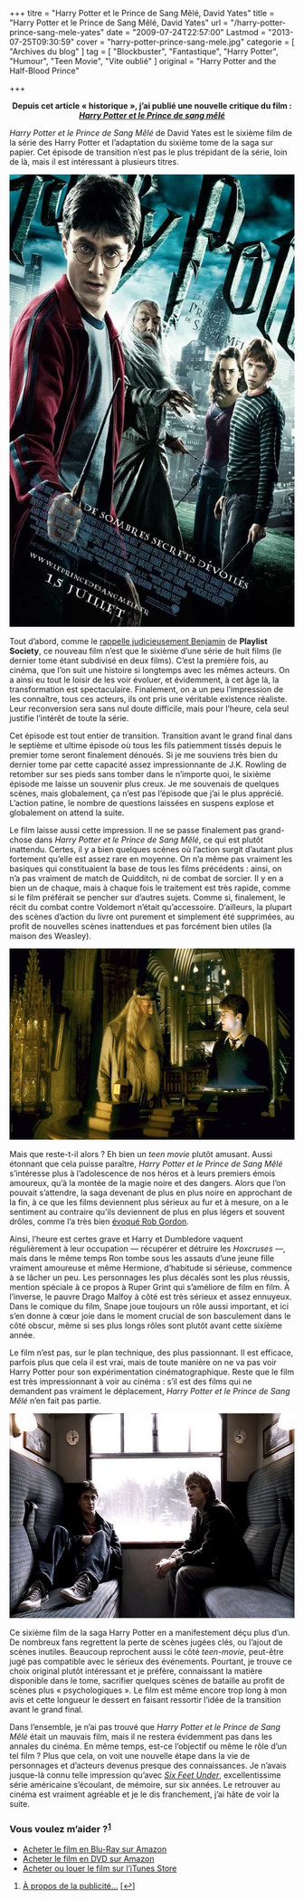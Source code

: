 +++
titre = "Harry Potter et le Prince de Sang Mêlé, David Yates"
title = "Harry Potter et le Prince de Sang Mêlé, David Yates"
url = "/harry-potter-prince-sang-mele-yates"
date = "2009-07-24T22:57:00"
Lastmod = "2013-07-25T09:30:59"
cover = "harry-potter-prince-sang-mele.jpg"
categorie = [ "Archives du blog" ]
tag = [ "Blockbuster", "Fantastique", "Harry Potter", "Humour", "Teen Movie", "Vite oublié" ]
original = "Harry Potter and the Half-Blood Prince"

+++

<p style="text-align: center;"><strong>Depuis cet article &laquo;&nbsp;historique&nbsp;&raquo;, j&rsquo;ai publié une nouvelle critique du film : <a href="http://voiretmanger.fr/harry-potter-et-le-prince-de-sang-mele-yates/" title="Harry Potter et le Prince de sang mêlé, David Yates"><em>Harry Potter et le Prince de sang mêlé</em></a></strong></p>
<p><em>Harry Potter et le Prince de Sang Mêlé</em> de David Yates est le sixième film de la série des Harry Potter et l&rsquo;adaptation du sixième tome de la saga sur papier. Cet épisode de transition n&rsquo;est pas le plus trépidant de la série, loin de là, mais il est intéressant à plusieurs titres.</p>
<div style="text-align: center;"><a href="http://www.allocine.fr/film/fichefilm_gen_cfilm=116305.html"><img src="harry-potter-6.jpg" alt="harry-potter-6.jpg" width="600" height="800" border="0" /></a></div>
<p>Tout d&rsquo;abord, comme le <a href="http://www.playlistsociety.fr/2009/07/harry-potter-et-le-prince-de-sang-mele.html">rappelle judicieusement Benjamin</a> de <strong>Playlist Society</strong>, ce nouveau film n&rsquo;est que le sixième d&rsquo;une série de huit films (le dernier tome étant subdivisé en deux films). C&rsquo;est la première fois, au cinéma, que l&rsquo;on suit une histoire si longtemps avec les mêmes acteurs. On a ainsi eu tout le loisir de les voir évoluer, et évidemment, à cet âge là, la transformation est spectaculaire. Finalement, on a un peu l&rsquo;impression de les connaître, tous ces acteurs, ils ont pris une véritable existence réaliste. Leur reconversion sera sans nul doute difficile, mais pour l&rsquo;heure, cela seul justifie l&rsquo;intérêt de toute la série.</p>
<p>Cet épisode est tout entier de transition. Transition avant le grand final dans le septième et ultime épisode où tous les fils patiemment tissés depuis le premier tome seront finalement dénoués. Si je me souviens très bien du dernier tome par cette capacité assez impressionnante de J.K. Rowling de retomber sur ses pieds sans tomber dans le n&rsquo;importe quoi, le sixième épisode me laisse un souvenir plus creux. Je me souvenais de quelques scènes, mais globalement, ça n&rsquo;est pas l&rsquo;épisode que j&rsquo;ai le plus apprécié. L&rsquo;action patine, le nombre de questions laissées en suspens explose et globalement on attend la suite.</p>
<p>Le film laisse aussi cette impression. Il ne se passe finalement pas grand-chose dans <em>Harry Potter et le Prince de Sang Mêlé</em>, ce qui est plutôt inattendu. Certes, il y a bien quelques scènes où l&rsquo;action surgit d&rsquo;autant plus fortement qu&rsquo;elle est assez rare en moyenne. On n&rsquo;a même pas vraiment les basiques qui constituaient la base de tous les films précédents : ainsi, on n&rsquo;a pas vraiment de match de Quidditch, ni de combat de sorcier. Il y en a bien un de chaque, mais à chaque fois le traitement est très rapide, comme si le film préférait se pencher sur d&rsquo;autres sujets. Comme si, finalement, le récit du combat contre Voldemort n&rsquo;était qu&rsquo;accessoire. D&rsquo;ailleurs, la plupart des scènes d&rsquo;action du livre ont purement et simplement été supprimées, au profit de nouvelles scènes inattendues et pas forcément bien utiles (la maison des Weasley).</p>
<div style="text-align: center;"><img src="harry-potter-dumbledore.jpg" alt="harry-potter-dumbledore.jpg" width="600" height="338" border="0" /></div>
<p>Mais que reste-t-il alors ? Eh bien un <em>teen movie</em> plutôt amusant. Aussi étonnant que cela puisse paraître, <em>Harry Potter et le Prince de Sang Mêlé</em> s&rsquo;intéresse plus à l&rsquo;adolescence de nos héros et à leurs premiers émois amoureux, qu&rsquo;à la montée de la magie noire et des dangers. Alors que l&rsquo;on pouvait s&rsquo;attendre, la saga devenant de plus en plus noire en approchant de la fin, à ce que les films deviennent plus sérieux au fur et à mesure, on a le sentiment au contraire qu&rsquo;ils deviennent de plus en plus légers et souvent drôles, comme l&rsquo;a très bien <a href="http://www.toujoursraison.com/2009/07/harry-potter-et-le-prince-de-sang-mele.html">évoqué Rob Gordon</a>.</p>
<p>Ainsi, l&rsquo;heure est certes grave et Harry et Dumbledore vaquent régulièrement à leur occupation — récupérer et détruire les <em>Hoxcruses</em> —, mais dans le même temps Ron tombe sous les assauts d&rsquo;une jeune fille vraiment amoureuse et même Hermione, d&rsquo;habitude si sérieuse, commence à se lâcher un peu. Les personnages les plus décalés sont les plus réussis, mention spéciale à ce propos à Ruper Grint qui s&rsquo;améliore de film en film. À l&rsquo;inverse, le pauvre Drago Malfoy à côté est très sérieux et assez ennuyeux. Dans le comique du film, Snape joue toujours un rôle aussi important, et ici s&rsquo;en donne à cœur joie dans le moment crucial de son basculement dans le côté obscur, même si ses plus longs rôles sont plutôt avant cette sixième année.</p>
<p>Le film n&rsquo;est pas, sur le plan technique, des plus passionnant. Il est efficace, parfois plus que cela il est vrai, mais de toute manière on ne va pas voir Harry Potter pour son expérimentation cinématographique. Reste que le film est très impressionnant à voir au cinéma : s&rsquo;il est des films qui ne demandent pas vraiment le déplacement, <em>Harry Potter et le Prince de Sang Mêlé</em> n&rsquo;en fait pas partie.</p>
<div style="text-align: center;"><img src="harry-potter-ron.jpg" alt="harry-potter-ron.jpg" width="600" height="362" border="0" /></div>
<p>Ce sixième film de la saga Harry Potter en a manifestement déçu plus d&rsquo;un. De nombreux fans regrettent la perte de scènes jugées clés, ou l&rsquo;ajout de scènes inutiles. Beaucoup reprochent aussi le côté <em>teen-movie</em>, peut-être jugé pas compatible avec le sérieux des événements. Pourtant, je trouve ce choix original plutôt intéressant et je préfère, connaissant la matière disponible dans le tome, sacrifier quelques scènes de bataille au profit de scènes plus &laquo;&nbsp;psychologiques&nbsp;&raquo;. Le film est même encore trop long à mon avis et cette longueur le dessert en faisant ressortir l&rsquo;idée de la transition avant le grand final.</p>
<p>Dans l&rsquo;ensemble, je n&rsquo;ai pas trouvé que <em>Harry Potter et le Prince de Sang Mêlé</em> était un mauvais film, mais il ne restera évidemment pas dans les annales du cinéma. En même temps, est-ce l&rsquo;objectif ou même le rôle d&rsquo;un tel film ? Plus que cela, on voit une nouvelle étape dans la vie de personnages et d&rsquo;acteurs devenus presque des connaissances. Je n&rsquo;avais jusque-là connu telle impression qu&rsquo;avec <a href="http://voiretmanger.fr/2012/08/01/six-feet-under-ball-hbo/" title="Six Feet Under, Alan Ball (HBO)"><em>Six Feet Under</em></a>, excellentissime série américaine s&rsquo;écoulant, de mémoire, sur six années. Le retrouver au cinéma est vraiment agréable et je le dis franchement, j&rsquo;ai hâte de voir la suite.</p>
<div class="amazon">
<h3>Vous voulez m&rsquo;aider ?<sup><a href="#footnote_0_1670" id="identifier_0_1670" class="footnote-link footnote-identifier-link" title="&Agrave; propos de la publicit&eacute;&hellip;">1</a></sup></h3>
<ul>
<li><a href="http://www.amazon.fr/gp/product/B002QBWSS8/ref=as_li_ss_tl?ie=UTF8&#038;tag=leblogdenic07-21&#038;linkCode=as2&#038;camp=1642&#038;creative=19458&#038;creativeASIN=B002QBWSS8">Acheter le film en Blu-Ray sur Amazon</a></li>
<li><a href="http://www.amazon.fr/gp/product/B002SKMGB6/ref=as_li_ss_tl?ie=UTF8&#038;tag=leblogdenic07-21&#038;linkCode=as2&#038;camp=1642&#038;creative=19458&#038;creativeASIN=B002SKMGB6">Acheter le film en DVD sur Amazon</a></li>
<li><a href="https://itunes.apple.com/fr/movie/harry-potter-et-le-prince/id365283033">Acheter ou louer le film sur l&rsquo;iTunes Store</a></li>
</ul>
</div>
<ol class="footnotes"><li id="footnote_0_1670" class="footnote"><a href="http://voiretmanger.fr/soutien/">À propos de la publicité…</a> [<a href="#identifier_0_1670" class="footnote-link footnote-back-link">&#8617;</a>]</li></ol>
